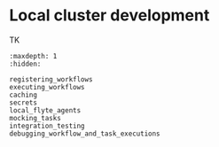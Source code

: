 # Local cluster development

TK

```{toctree}
:maxdepth: 1
:hidden:

registering_workflows
executing_workflows
caching
secrets
local_flyte_agents
mocking_tasks
integration_testing
debugging_workflow_and_task_executions
```